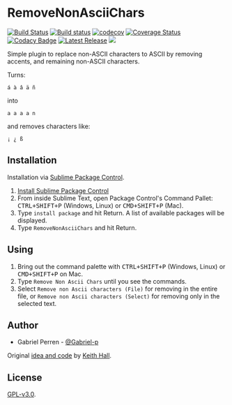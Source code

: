 # RemoveNonAsciiChars

[![Build Status](https://travis-ci.org/evandrocoan/RemoveNonAsciiChars.svg?branch=master)](https://travis-ci.org/evandrocoan/RemoveNonAsciiChars)
[![Build status](https://ci.appveyor.com/api/projects/status/github/evandrocoan/RemoveNonAsciiChars?branch=master&svg=true)](https://ci.appveyor.com/project/evandrocoan/RemoveNonAsciiChars/branch/master)
[![codecov](https://codecov.io/gh/evandrocoan/RemoveNonAsciiChars/branch/master/graph/badge.svg)](https://codecov.io/gh/evandrocoan/RemoveNonAsciiChars)
[![Coverage Status](https://coveralls.io/repos/github/evandrocoan/RemoveNonAsciiChars/badge.svg?branch=master)](https://coveralls.io/github/evandrocoan/RemoveNonAsciiChars?branch=master)
[![Codacy Badge](https://api.codacy.com/project/badge/Grade/a0e28fa3cf714ec5a53065e3c6064455)](https://www.codacy.com/app/evandrocoan/RemoveNonAsciiChars?utm_source=github.com&amp;utm_medium=referral&amp;utm_content=evandrocoan/RemoveNonAsciiChars&amp;utm_campaign=Badge_Grade)
[![Latest Release](https://img.shields.io/github/tag/evandrocoan/RemoveNonAsciiChars.svg?label=version)](https://github.com/evandrocoan/RemoveNonAsciiChars/releases)
<a href="https://packagecontrol.io/packages/RemoveNonAsciiChars"><img src="https://packagecontrol.herokuapp.com/downloads/RemoveNonAsciiChars.svg"></a>

Simple plugin to replace non-ASCII characters to ASCII by removing accents,
and remaining non-ASCII characters.

Turns:

    á à â ä ñ

into

    a a a a n

and removes characters like:

    ¡ ¿ ß


## Installation

Installation via [Sublime Package Control][wbond].

1. [Install Sublime Package Control][wbond 2]
2. From inside Sublime Text, open Package Control's Command Pallet:
   <kbd>CTRL+SHIFT+P</kbd> (Windows, Linux) or <kbd>CMD+SHIFT+P</kbd> (Mac).
3. Type `install package` and hit Return. A list of available packages will
   be displayed.
4. Type `RemoveNonAsciiChars` and hit Return.


## Using

1. Bring out the command palette with <kbd>CTRL+SHIFT+P</kbd> (Windows,
   Linux) or <kbd>CMD+SHIFT+P</kbd> on Mac.
2. Type `Remove Non Ascii Chars` until you see the commands.
3. Select `Remove non Ascii characters (File)` for removing in the entire file,
   or `Remove non Ascii characters (Select)` for removing only in the selected
   text.

## Author

* Gabriel Perren - [@Gabriel-p](https://github.com/Gabriel-p)

Original [idea and code](http://stackoverflow.com/a/38909594/1391441) by
[Keith Hall](http://stackoverflow.com/users/4473405/keith-hall).


## License

[GPL-v3.0](https://www.gnu.org/licenses/gpl-3.0.en.html).


[wbond]: http://wbond.net/sublime_packages/package_control
[wbond 2]: http://wbond.net/sublime_packages/package_control/installation
